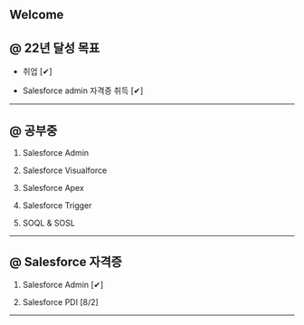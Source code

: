 ## Welcome

@ 22년 달성 목표
----------------
- 취업 [✔]

- Salesforce admin 자격증 취득 [✔]

-------------------------------------------------------
@ 공부중
--------

1. Salesforce Admin

2. Salesforce Visualforce

3. Salesforce Apex

4. Salesforce Trigger

5. SOQL & SOSL
-------------------------------------------------------
@ Salesforce 자격증
---------------------

1. Salesforce Admin [✔]

2. Salesforce PDI [8/2]

-------------------------------------------------------
